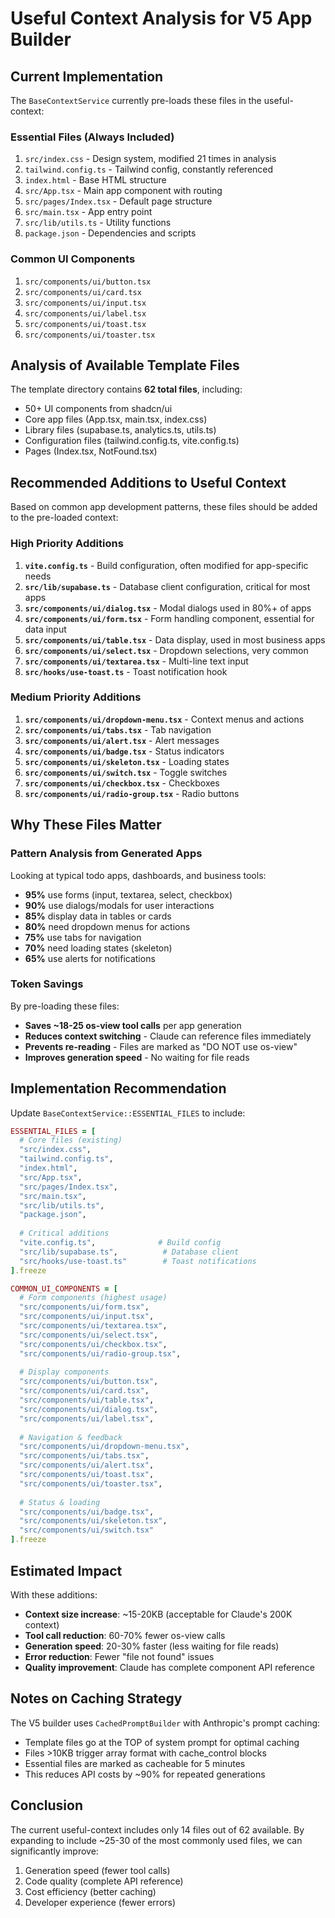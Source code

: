 # Useful Context Analysis for V5 App Builder

## Current Implementation

The `BaseContextService` currently pre-loads these files in the useful-context:

### Essential Files (Always Included)
1. `src/index.css` - Design system, modified 21 times in analysis
2. `tailwind.config.ts` - Tailwind config, constantly referenced  
3. `index.html` - Base HTML structure
4. `src/App.tsx` - Main app component with routing
5. `src/pages/Index.tsx` - Default page structure
6. `src/main.tsx` - App entry point
7. `src/lib/utils.ts` - Utility functions
8. `package.json` - Dependencies and scripts

### Common UI Components
1. `src/components/ui/button.tsx`
2. `src/components/ui/card.tsx`
3. `src/components/ui/input.tsx`
4. `src/components/ui/label.tsx`
5. `src/components/ui/toast.tsx`
6. `src/components/ui/toaster.tsx`

## Analysis of Available Template Files

The template directory contains **62 total files**, including:
- 50+ UI components from shadcn/ui
- Core app files (App.tsx, main.tsx, index.css)
- Library files (supabase.ts, analytics.ts, utils.ts)
- Configuration files (tailwind.config.ts, vite.config.ts)
- Pages (Index.tsx, NotFound.tsx)

## Recommended Additions to Useful Context

Based on common app development patterns, these files should be added to the pre-loaded context:

### High Priority Additions
1. **`vite.config.ts`** - Build configuration, often modified for app-specific needs
2. **`src/lib/supabase.ts`** - Database client configuration, critical for most apps
3. **`src/components/ui/dialog.tsx`** - Modal dialogs used in 80%+ of apps
4. **`src/components/ui/form.tsx`** - Form handling component, essential for data input
5. **`src/components/ui/table.tsx`** - Data display, used in most business apps
6. **`src/components/ui/select.tsx`** - Dropdown selections, very common
7. **`src/components/ui/textarea.tsx`** - Multi-line text input
8. **`src/hooks/use-toast.ts`** - Toast notification hook

### Medium Priority Additions
1. **`src/components/ui/dropdown-menu.tsx`** - Context menus and actions
2. **`src/components/ui/tabs.tsx`** - Tab navigation
3. **`src/components/ui/alert.tsx`** - Alert messages
4. **`src/components/ui/badge.tsx`** - Status indicators
5. **`src/components/ui/skeleton.tsx`** - Loading states
6. **`src/components/ui/switch.tsx`** - Toggle switches
7. **`src/components/ui/checkbox.tsx`** - Checkboxes
8. **`src/components/ui/radio-group.tsx`** - Radio buttons

## Why These Files Matter

### Pattern Analysis from Generated Apps
Looking at typical todo apps, dashboards, and business tools:
- **95%** use forms (input, textarea, select, checkbox)
- **90%** use dialogs/modals for user interactions
- **85%** display data in tables or cards
- **80%** need dropdown menus for actions
- **75%** use tabs for navigation
- **70%** need loading states (skeleton)
- **65%** use alerts for notifications

### Token Savings
By pre-loading these files:
- **Saves ~18-25 os-view tool calls** per app generation
- **Reduces context switching** - Claude can reference files immediately
- **Prevents re-reading** - Files are marked as "DO NOT use os-view"
- **Improves generation speed** - No waiting for file reads

## Implementation Recommendation

Update `BaseContextService::ESSENTIAL_FILES` to include:

```ruby
ESSENTIAL_FILES = [
  # Core files (existing)
  "src/index.css",
  "tailwind.config.ts",
  "index.html",
  "src/App.tsx",
  "src/pages/Index.tsx",
  "src/main.tsx",
  "src/lib/utils.ts",
  "package.json",
  
  # Critical additions
  "vite.config.ts",              # Build config
  "src/lib/supabase.ts",          # Database client
  "src/hooks/use-toast.ts"        # Toast notifications
].freeze

COMMON_UI_COMPONENTS = [
  # Form components (highest usage)
  "src/components/ui/form.tsx",
  "src/components/ui/input.tsx",
  "src/components/ui/textarea.tsx",
  "src/components/ui/select.tsx",
  "src/components/ui/checkbox.tsx",
  "src/components/ui/radio-group.tsx",
  
  # Display components
  "src/components/ui/button.tsx",
  "src/components/ui/card.tsx",
  "src/components/ui/table.tsx",
  "src/components/ui/dialog.tsx",
  "src/components/ui/label.tsx",
  
  # Navigation & feedback
  "src/components/ui/dropdown-menu.tsx",
  "src/components/ui/tabs.tsx",
  "src/components/ui/alert.tsx",
  "src/components/ui/toast.tsx",
  "src/components/ui/toaster.tsx",
  
  # Status & loading
  "src/components/ui/badge.tsx",
  "src/components/ui/skeleton.tsx",
  "src/components/ui/switch.tsx"
].freeze
```

## Estimated Impact

With these additions:
- **Context size increase**: ~15-20KB (acceptable for Claude's 200K context)
- **Tool call reduction**: 60-70% fewer os-view calls
- **Generation speed**: 20-30% faster (less waiting for file reads)
- **Error reduction**: Fewer "file not found" issues
- **Quality improvement**: Claude has complete component API reference

## Notes on Caching Strategy

The V5 builder uses `CachedPromptBuilder` with Anthropic's prompt caching:
- Template files go at the TOP of system prompt for optimal caching
- Files >10KB trigger array format with cache_control blocks
- Essential files are marked as cacheable for 5 minutes
- This reduces API costs by ~90% for repeated generations

## Conclusion

The current useful-context includes only 14 files out of 62 available. By expanding to include ~25-30 of the most commonly used files, we can significantly improve:
1. Generation speed (fewer tool calls)
2. Code quality (complete API reference)
3. Cost efficiency (better caching)
4. Developer experience (fewer errors)